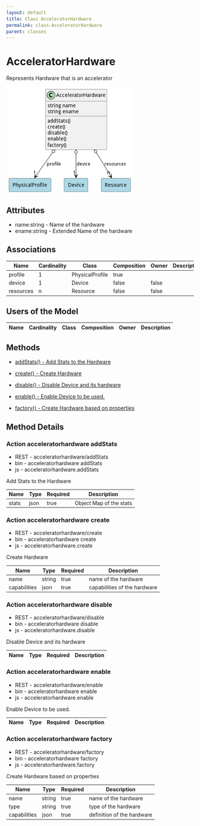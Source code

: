 ```yaml
---
layout: default
title: Class AcceleratorHardware
permalink: class-AcceleratorHardware
parent: classes
---
```


# AcceleratorHardware

Represents Hardware that is an accelerator

![Logical Diagram](./logical.png)

## Attributes

* name:string - Name of the hardware
* ename:string - Extended Name of the hardware


## Associations

| Name | Cardinality | Class | Composition | Owner | Description |
| --- | --- | --- | --- | --- | --- |
| profile | 1 | PhysicalProfile | true |  |  |
| device | 1 | Device | false | false |  |
| resources | n | Resource | false | false |  |


## Users of the Model

| Name | Cardinality | Class | Composition | Owner | Description |
| --- | --- | --- | --- | --- | --- |





## Methods

* [addStats() - Add Stats to the Hardware](#action-addStats)

* [create() - Create Hardware](#action-create)

* [disable() - Disable Device and its hardware](#action-disable)

* [enable() - Enable Device to be used.](#action-enable)

* [factory() - Create Hardware based on properties](#action-factory)


<h2>Method Details</h2>
    
### Action acceleratorhardware addStats

* REST - acceleratorhardware/addStats
* bin - acceleratorhardware addStats
* js - acceleratorhardware.addStats

Add Stats to the Hardware

| Name | Type | Required | Description |
|---|---|---|---|
| stats | json |true | Object Map of the stats |




### Action acceleratorhardware create

* REST - acceleratorhardware/create
* bin - acceleratorhardware create
* js - acceleratorhardware.create

Create Hardware

| Name | Type | Required | Description |
|---|---|---|---|
| name | string |true | name of the hardware |
| capabilities | json |true | capabilities of the hardware |




### Action acceleratorhardware disable

* REST - acceleratorhardware/disable
* bin - acceleratorhardware disable
* js - acceleratorhardware.disable

Disable Device and its hardware

| Name | Type | Required | Description |
|---|---|---|---|




### Action acceleratorhardware enable

* REST - acceleratorhardware/enable
* bin - acceleratorhardware enable
* js - acceleratorhardware.enable

Enable Device to be used.

| Name | Type | Required | Description |
|---|---|---|---|




### Action acceleratorhardware factory

* REST - acceleratorhardware/factory
* bin - acceleratorhardware factory
* js - acceleratorhardware.factory

Create Hardware based on properties

| Name | Type | Required | Description |
|---|---|---|---|
| name | string |true | name of the hardware |
| type | string |true | type of the hardware |
| capabilities | json |true | definition of the hardware |






